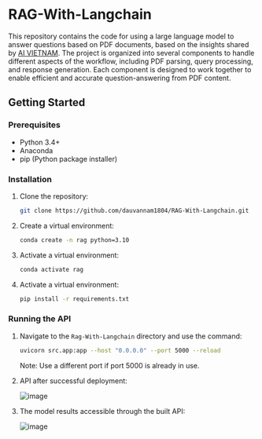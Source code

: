# RAG-With-Langchain

This repository contains the code for using a large language model to answer questions based on PDF documents, based on the insights shared by [AI VIETNAM](https://www.facebook.com/aivietnam.edu.vn/posts/778244334418287?rdid=T8Lv2BzNXM8If0u6). The project is organized into several components to handle different aspects of the workflow, including PDF parsing, query processing, and response generation. Each component is designed to work together to enable efficient and accurate question-answering from PDF content.

## Getting Started

### Prerequisites

- Python 3.4+
- Anaconda
- pip (Python package installer)

### Installation

1. Clone the repository:
    ```sh
    git clone https://github.com/dauvannam1804/RAG-With-Langchain.git
    ```

2. Create a virtual environment:
    ```sh
    conda create -n rag python=3.10
    ```

3. Activate a virtual environment:
    ```sh
    conda activate rag
    ```
    
4. Activate a virtual environment:
    ```sh
    pip install -r requirements.txt
    ```
    
### Running the API

1. Navigate to the `Rag-With-Langchain` directory and use the command:
    ```sh
    uvicorn src.app:app --host "0.0.0.0" --port 5000 --reload
    ```
    Note: Use a different port if port 5000 is already in use.
    
2. API after successful deployment:
   
   ![image](https://github.com/user-attachments/assets/687f86ee-00fb-4eb1-b6a1-99165e6cb91b)

3. The model results accessible through the built API:
   
   ![image](https://github.com/user-attachments/assets/fa6053d7-bd98-43f5-95f0-d22f7e2e478a)

